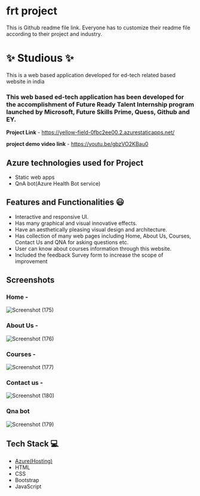 # frt project

This is Github readme file link. Everyone has to customize their readme file according to their project and industry.

# ✨  Studious ✨

This is a web based application developed for ed-tech related based website in india

### This web based ed-tech application has been developed for the accomplishment of Future Ready Talent Internship program launched by Microsoft, Future Skills Prime, Quess, Github and EY.

**Project Link** - https://yellow-field-0fbc2ee00.2.azurestaticapps.net/

**project demo video link** - https://youtu.be/gbzVO2KBau0

## Azure technologies used for Project

- Static web apps
- QnA bot(Azure Health Bot service)

## Features and Functionalities 😃

- Interactive and responsive UI.
- Has many graphical and visual innovative effects.
- Have an aesthetically pleasing visual design and architecture.
- Has collection of many web pages including Home, About Us, Courses, Contact Us and QNA for asking questions etc.
- User can know about courses information through this website.
- Included the feedback Survey form to increase the scope of improvement 

## Screenshots

### Home -


   ![Screenshot (175)](https://user-images.githubusercontent.com/77881931/205243357-e690d30f-7387-4056-9f27-1b4036f93532.png)


### About Us -

   ![Screenshot (176)](https://user-images.githubusercontent.com/77881931/205243850-ad670652-1b22-4d58-910f-80fe08f76679.png)



### Courses -

   ![Screenshot (177)](https://user-images.githubusercontent.com/77881931/205243634-8b5579d0-1a36-479e-b3fe-39f2c0fe50ab.png)


### Contact us -

   ![Screenshot (180)](https://user-images.githubusercontent.com/77881931/205245238-da9c5fe1-6ba0-4993-b58a-4a7efc663570.png)


### Qna bot

   ![Screenshot (179)](https://user-images.githubusercontent.com/77881931/205245106-c59278b3-9b97-4335-97eb-75f517937492.png)

## Tech Stack 💻

- [Azure(Hosting)](https://azure.microsoft.com/en-in/features/azure-portal/)
- HTML
- CSS
- Bootstrap
- JavaScript


   
